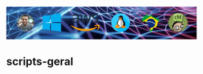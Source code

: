 [![git_capa](./img/git_capa.jpg)](https://www.youtube.com/channel/UCKNbFi55znAEztGwHzrVfCw)

# scripts-geral
